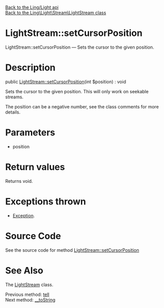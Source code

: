 [Back to the Ling/Light api](https://github.com/lingtalfi/Light/blob/master/doc/api/Ling/Light.md)<br>
[Back to the Ling\Light\Stream\LightStream class](https://github.com/lingtalfi/Light/blob/master/doc/api/Ling/Light/Stream/LightStream.md)


LightStream::setCursorPosition
================



LightStream::setCursorPosition — Sets the cursor to the given position.




Description
================


public [LightStream::setCursorPosition](https://github.com/lingtalfi/Light/blob/master/doc/api/Ling/Light/Stream/LightStream/setCursorPosition.md)(int $position) : void




Sets the cursor to the given position.
This will only work on seekable streams.

The position can be a negative number, see the class comments for more details.




Parameters
================


- position

    


Return values
================

Returns void.


Exceptions thrown
================

- [Exception](http://php.net/manual/en/class.exception.php).&nbsp;







Source Code
===========
See the source code for method [LightStream::setCursorPosition](https://github.com/lingtalfi/Light/blob/master/Stream/LightStream.php#L200-L209)


See Also
================

The [LightStream](https://github.com/lingtalfi/Light/blob/master/doc/api/Ling/Light/Stream/LightStream.md) class.

Previous method: [tell](https://github.com/lingtalfi/Light/blob/master/doc/api/Ling/Light/Stream/LightStream/tell.md)<br>Next method: [__toString](https://github.com/lingtalfi/Light/blob/master/doc/api/Ling/Light/Stream/LightStream/__toString.md)<br>

